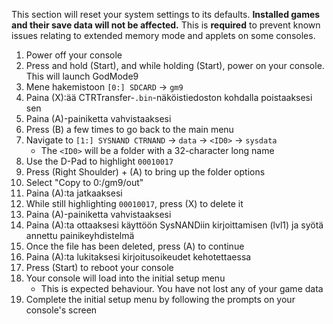 This section will reset your system settings to its defaults. **Installed games and their save data will not be affected.** This is **required** to prevent known issues relating to extended memory mode and applets on some consoles.

1. Power off your console
2. Press and hold (Start), and while holding (Start), power on your console. This will launch GodMode9
3. Mene hakemistoon `[0:] SDCARD` → `gm9`
4. Paina (X):ää CTRTransfer-`.bin`-näköistiedoston kohdalla poistaaksesi sen
5. Paina (A)-painiketta vahvistaaksesi
6. Press (B) a few times to go back to the main menu
7. Navigate to `[1:] SYSNAND CTRNAND` -> `data` -> `<ID0>` -> `sysdata`
   - The `<ID0>` will be a folder with a 32-character long name
8. Use the D-Pad to highlight `00010017`
9. Press (Right Shoulder) + (A) to bring up the folder options
10. Select "Copy to 0:/gm9/out"
11. Paina (A):ta jatkaaksesi
12. While still highlighting `00010017`, press (X) to delete it
13. Paina (A)-painiketta vahvistaaksesi
14. Paina (A):ta ottaaksesi käyttöön SysNANDiin kirjoittamisen (lvl1) ja syötä annettu painikeyhdistelmä
15. Once the file has been deleted, press (A) to continue
16. Paina (A):ta lukitaksesi kirjoitusoikeudet kehotettaessa
17. Press (Start) to reboot your console
18. Your console will load into the initial setup menu
    - This is expected behaviour. You have not lost any of your game data
19. Complete the initial setup menu by following the prompts on your console's screen
